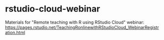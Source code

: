 # rstudio-cloud-webinar

Materials for "Remote teaching with R using RStudio Cloud" webinar: https://pages.rstudio.net/TeachingRonlinewithRStudioCloud_WebinarRegistration.html

